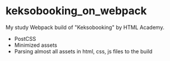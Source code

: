 # keksobooking_on_webpack

My study Webpack build of "Keksobooking" by HTML Academy.

- PostCSS
- Minimized assets
- Parsing almost all assets in html, css, js files to the build
